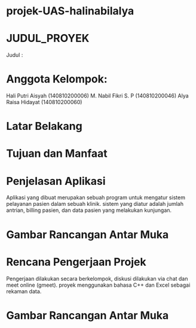 # projek-UAS-halinabilalya

# JUDUL_PROYEK
Judul : 

# Anggota Kelompok:
Hali Putri Aisyah (140810200006)
M. Nabil Fikri S. P (140810200046)
Alya Raisa Hidayat (140810200060)

# Latar Belakang
# Tujuan dan Manfaat
# Penjelasan Aplikasi
Aplikasi yang dibuat merupakan sebuah program untuk mengatur sistem pelayanan pasien dalam sebuah klinik.
sistem yang diatur adalah jumlah antrian, billing pasien, dan data pasien yang melakukan kunjungan. 

# Gambar Rancangan Antar Muka
# Rencana Pengerjaan Projek
Pengerjaan dilakukan secara berkelompok, diskusi dilakukan via chat dan meet online (gmeet). proyek menggunakan bahasa C++ dan Excel sebagai rekaman data. 
# Gambar Rancangan Antar Muka
